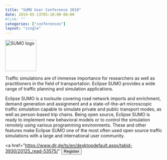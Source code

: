 ```yaml
---
title: "SUMO User Conference 2019"
date: 2019-05-13T05:10:00-00:00
#link: ""
categories: ["conferences"]
layout: "single"
---
```


<img src="https://www.dlr.de/ts/en/Portaldata/16/Resources/veranstaltungen/SUMO-Final-Square-PNG.png" width="100px" alt="SUMO logo" style="pointer-events:none;">

Traffic simulations are of immense importance for researchers as well as practitioners in the field of transportation. Eclipse SUMO provides a wide range of traffic planning and simulation applications. 
<!--more-->
Eclipse SUMO is a toolsuite covering road network imports and enrichment, demand generation and assignment and a state-of-the-art microscopic traffic simulation capable to simulate private and public transport modes, as well as person-based trip chains. Being open source, Eclipse SUMO is ready to implement new behavioral models or to control the simulation remotely using various programming environments. These and other features make Eclipse SUMO one of the most often used open source traffic simulations with a large and international user community.





<a href="https://www.dlr.de/ts/en/desktopdefault.aspx/tabid-3930/20125_read-53575/" <button type="button" class="btn btn-primary btn-bg">Register</button></a>